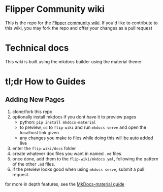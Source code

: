 # Flipper Community wiki
This is the repo for the [Flipper community wiki](https://flipper-community.github.io/flipper-community-wiki/).
If you'd like to contribute to this wiki, you may fork the repo and offer your changes as a pull request

# Technical docs
This wiki is built using the mkdocs builder using the material theme

# tl;dr How to Guides

## Adding New Pages
1. clone/fork this repo
1. optionally install mkdocs if you dont have it to preview pages
    - python: `pip install mkdocs-material`
    - to preview, `cd` to `flip-wiki` and run `mkdocs serve` and open the localhost link given
    - any changes you make to files while doing this will be auto added live
1. enter the `flip-wiki/docs` folder
1. create whatever doc files you want in named `.md` files.
1. once done, add them to the `flip-wiki/mkdocs.yml`, following the pattern of the other `.md` files.
1. if the preview looks good when using `mkdocs serve`, submit a pull request. 

for more in depth features, see the [MkDocs-material guide](https://squidfunk.github.io/mkdocs-material/reference/)